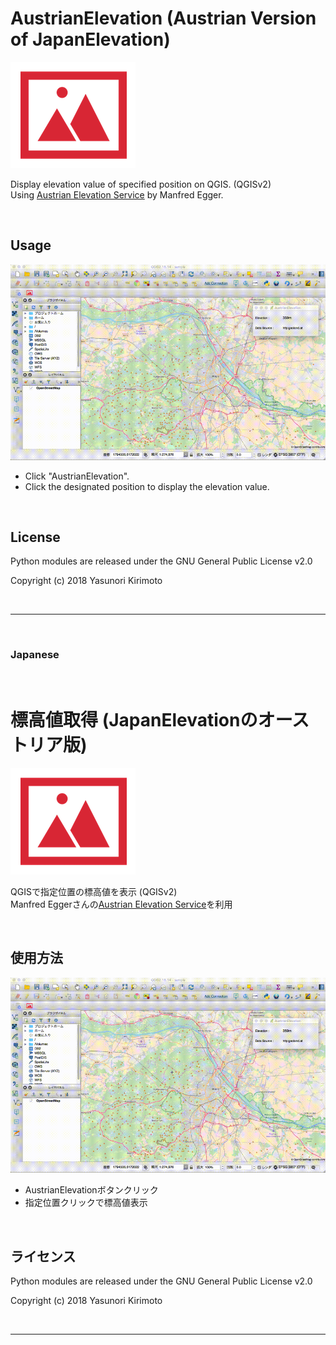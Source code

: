 # AustrianElevation (Austrian Version of JapanElevation)
![README01](./img/README01.png)

Display elevation value of specified position on QGIS. (QGISv2)  
Using [Austrian Elevation Service](https://www.egger-gis.at/special-gis-tools/austrian-elevation-service/) by Manfred Egger.  

<br/>

## Usage
![README02](./img/README02.gif)
- Click "AustrianElevation".
- Click the designated position to display the elevation value.

<br/>

## License
Python modules are released under the GNU General Public License v2.0

Copyright (c) 2018 Yasunori Kirimoto

<br/>

---

<br/>

### Japanese

<br/>

# 標高値取得 (JapanElevationのオーストリア版)
![README01](./img/README01.png)

QGISで指定位置の標高値を表示 (QGISv2)  
Manfred Eggerさんの[Austrian Elevation Service](https://www.egger-gis.at/special-gis-tools/austrian-elevation-service/)を利用

<br/>

##  使用方法
![README02](./img/README02.gif)
- AustrianElevationボタンクリック  
- 指定位置クリックで標高値表示  

<br/>

## ライセンス
Python modules are released under the GNU General Public License v2.0

Copyright (c) 2018 Yasunori Kirimoto

<br/>

---
